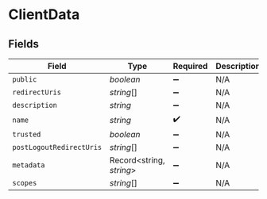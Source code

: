 # ClientData


## Fields

| Field                    | Type                     | Required                 | Description              |
| ------------------------ | ------------------------ | ------------------------ | ------------------------ |
| `public`                 | *boolean*                | :heavy_minus_sign:       | N/A                      |
| `redirectUris`           | *string*[]               | :heavy_minus_sign:       | N/A                      |
| `description`            | *string*                 | :heavy_minus_sign:       | N/A                      |
| `name`                   | *string*                 | :heavy_check_mark:       | N/A                      |
| `trusted`                | *boolean*                | :heavy_minus_sign:       | N/A                      |
| `postLogoutRedirectUris` | *string*[]               | :heavy_minus_sign:       | N/A                      |
| `metadata`               | Record<string, *string*> | :heavy_minus_sign:       | N/A                      |
| `scopes`                 | *string*[]               | :heavy_minus_sign:       | N/A                      |
